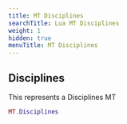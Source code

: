 ```yaml
---
title: MT Disciplines
searchTitle: Lua MT Disciplines
weight: 1
hidden: true
menuTitle: MT Disciplines
---
```

## Disciplines

This represents a Disciplines MT
```lua
MT.Disciplines
```